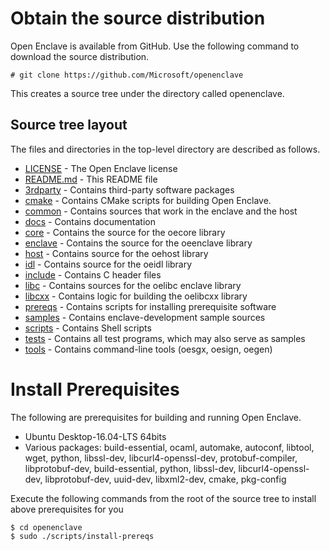 Obtain the source distribution
=================================
Open Enclave is available from GitHub. Use the following command to download the source distribution.

    # git clone https://github.com/Microsoft/openenclave
This creates a source tree under the directory called openenclave.

Source tree layout
------------------
The files and directories in the top-level directory are described as follows.

- [LICENSE](LICENSE) - The Open Enclave license
- [README.md](README.md) - This README file
- [3rdparty](3rdparty) - Contains third-party software packages
- [cmake](cmake) - Contains CMake scripts for building Open Enclave.
- [common](common) - Contains sources that work in the enclave and the host
- [docs](docs) - Contains documentation
- [core](core) - Contains the source for the oecore library
- [enclave](enclave) - Contains the source for the oeenclave library
- [host](host) - Contains source for the oehost library
- [idl](idl) - Contains source for the oeidl library
- [include](include) - Contains C header files
- [libc](libc) - Contains sources for the oelibc enclave library
- [libcxx](libcxx) - Contains logic for building the oelibcxx library
- [prereqs](prereqs) - Contains scripts for installing prerequisite software
- [samples](samples) - Contains enclave-development sample sources
- [scripts](scripts) - Contains Shell scripts
- [tests](tests) - Contains all test programs, which may also serve as samples
- [tools](tools) - Contains command-line tools (oesgx, oesign, oegen)

Install Prerequisites
======================
The following are prerequisites for building and running Open Enclave.

- Ubuntu Desktop-16.04-LTS 64bits
- Various packages: build-essential, ocaml, automake, autoconf, libtool, wget, python, 
                    libssl-dev, libcurl4-openssl-dev, protobuf-compiler, libprotobuf-dev, 
                    build-essential, python, libssl-dev, libcurl4-openssl-dev, libprotobuf-dev, 
                    uuid-dev, libxml2-dev, cmake, pkg-config

Execute the following commands from the root of the source tree to install above prerequisites for you

```
$ cd openenclave
$ sudo ./scripts/install-prereqs
```
